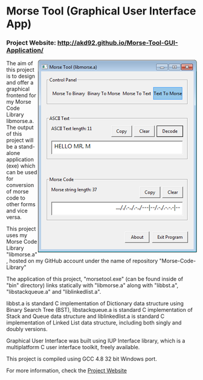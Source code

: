 
# Morse Tool (Graphical User Interface App)

### Project Website: http://akd92.github.io/Morse-Tool-GUI-Application/

<img align="right" src="https://github.com/AKD92/Morse-Tool-GUI-Application/raw/master/scrn_1.png">

The aim of this project is to design and offer a graphical frontend for my Morse Code Library libmorse.a. The output of this project will be a stand-alone application (exe) which can be used for conversion of morse code to other forms and vice versa.

This project uses my Morse Code Library "libmorse.a", hosted on my GitHub account under the name of repository "Morse-Code-Library"



The application of this project, "morsetool.exe" (can be found inside of "bin" directory) links statically with "libmorse.a" along with "libbst.a", "libstackqueue.a" and "liblinkedlist.a".

libbst.a is standard C implementation of Dictionary data structure using Binary Search Tree (BST), libstackqueue.a is standard C implementation of Stack and Queue data structure and liblinkedlist.a is standard C implementation of Linked List data structure, including both singly and doubly versions.

Graphical User Interface was built using IUP Interface library, which is a multiplatform C user interface toolkit, freely available.

This project is compiled using GCC 4.8 32 bit Windows port.

For more information, check the <a href = "http://akd92.github.io/Morse-Tool-GUI-Application/">Project Website</a>
